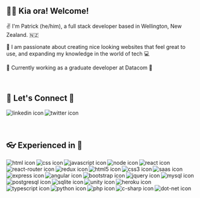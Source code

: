 ## 👋😎 Kia ora! Welcome!
✌ I'm Patrick (he/him), a full stack developer based in Wellington, New Zealand. 🇳🇿

📲 I am passionate about creating nice looking websites that feel great to use, and expanding my knowledge in the world of tech 💻

🏢 Currently working as a graduate developer at Datacom 📡

<br>

## 🤳 Let's Connect 🤝
[<img align="left" alt="linkedin icon" src="https://img.shields.io/badge/linkedin-%230077B5.svg?&style=for-the-badge&logo=linkedin&logoColor=white" />](https://www.linkedin.com/in/patrick-sullivan-833370134/)
[<img align="left" alt="twitter icon" src="https://img.shields.io/badge/Twitter-1DA1F2?style=for-the-badge&logo=twitter&logoColor=white" />](https://twitter.com/ThePJSIT)

<br>
<br>
<br>

## 👓 Experienced in 🥼
<img align="left" alt="html icon" src="https://img.shields.io/badge/HTML-239120?style=for-the-badge&logo=html5&logoColor=white" />
<img align="left" alt="css icon" src="https://img.shields.io/badge/CSS-239120?&style=for-the-badge&logo=css3&logoColor=white" />
<img align="left" alt="javascript icon" src="https://img.shields.io/badge/JavaScript-F7DF1E?style=for-the-badge&logo=javascript&logoColor=black" />
<img align="left" alt="node icon" src="https://img.shields.io/badge/Node.js-43853D?style=for-the-badge&logo=node.js&logoColor=white" />
<img align="left" alt="react icon" src="https://img.shields.io/badge/React-20232A?style=for-the-badge&logo=react&logoColor=61DAFB" />
<img align="left" alt="react-router icon" src="https://img.shields.io/badge/React_Router-CA4245?style=for-the-badge&logo=react-router&logoColor=white" />
<img align="left" alt="redux icon" src="https://img.shields.io/badge/Redux-593D88?style=for-the-badge&logo=redux&logoColor=white" />
<img align="left" alt="html5 icon" src="https://img.shields.io/badge/HTML5-E34F26?style=for-the-badge&logo=html5&logoColor=white" />
<img align="left" alt="css3 icon" src="https://img.shields.io/badge/CSS3-1572B6?style=for-the-badge&logo=css3&logoColor=white" />
<img align="left" alt="saas icon" src="https://img.shields.io/badge/Sass-CC6699?style=for-the-badge&logo=sass&logoColor=white" />
<img align="left" alt="express icon" src="https://img.shields.io/badge/Express.js-404D59?style=for-the-badge" />
<img align="left" alt="angular icon" src="https://img.shields.io/badge/Angular-DD0031?style=for-the-badge&logo=angular&logoColor=white" />
<img align="left" alt="bootstrap icon" src="https://img.shields.io/badge/Bootstrap-563D7C?style=for-the-badge&logo=bootstrap&logoColor=white" />
<img align="left" alt="jquery icon" src="https://img.shields.io/badge/jQuery-0769AD?style=for-the-badge&logo=jquery&logoColor=white" />
<img align="left" alt="mysql icon" src="https://img.shields.io/badge/MySQL-00000F?style=for-the-badge&logo=mysql&logoColor=white" />
<img align="left" alt="postgresql icon" src="https://img.shields.io/badge/PostgreSQL-316192?style=for-the-badge&logo=postgresql&logoColor=white" />
<img align="left" alt="sqlite icon" src="https://img.shields.io/badge/SQLite-07405E?style=for-the-badge&logo=sqlite&logoColor=white" />
<img align="left" alt="unity icon" src="https://img.shields.io/badge/Unity-100000?style=for-the-badge&logo=unity&logoColor=white" />
<img align="left" alt="heroku icon" src="https://img.shields.io/badge/Heroku-430098?style=for-the-badge&logo=heroku&logoColor=white" />
<img align="left" alt="typescript icon" src="https://img.shields.io/badge/TypeScript-007ACC?style=for-the-badge&logo=typescript&logoColor=white" />
<img align="left" alt="python icon" src="https://img.shields.io/badge/Python-14354C?style=for-the-badge&logo=python&logoColor=white" />
<img align="left" alt="php icon" src="https://img.shields.io/badge/PHP-777BB4?style=for-the-badge&logo=php&logoColor=white" />
<img align="left" alt="c-sharp icon" src="https://img.shields.io/badge/C%23-239120?style=for-the-badge&logo=c-sharp&logoColor=white" />
<img align="left" alt="dot-net icon" src="https://img.shields.io/badge/.NET-5C2D91?style=for-the-badge&logo=.net&logoColor=white" />
<!--
**patrick-j-sulley/patrick-j-sulley** is a ✨ _special_ ✨ repository because its `README.md` (this file) appears on your GitHub profile.

Here are some ideas to get you started:

- 🔭 I’m currently working on ...
- 🌱 I’m currently learning ...
- 👯 I’m looking to collaborate on ...
- 🤔 I’m looking for help with ...
- 💬 Ask me about ...
- 📫 How to reach me: ...
- 😄 Pronouns: ...
- ⚡ Fun fact: ...
-->
